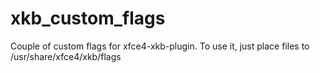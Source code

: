 xkb_custom_flags
================

Couple of custom flags for xfce4-xkb-plugin.
To use it, just place files to /usr/share/xfce4/xkb/flags

